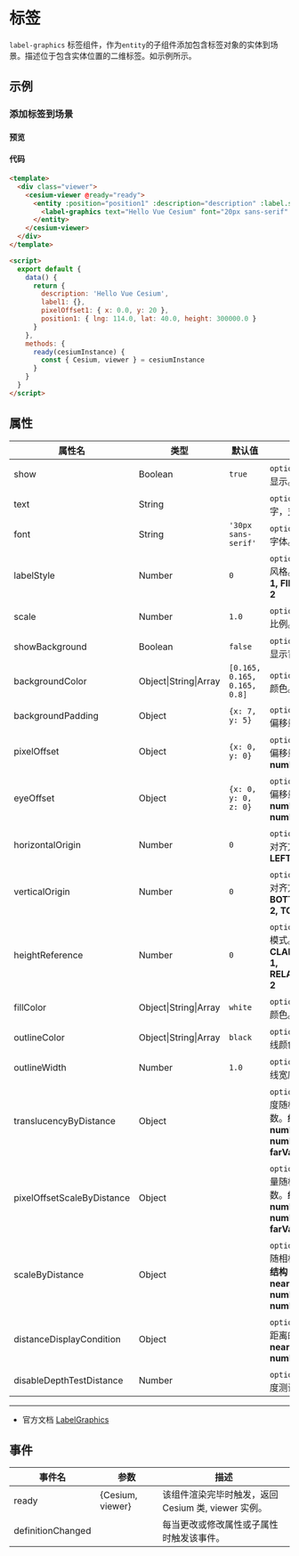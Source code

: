 # 标签

`label-graphics` 标签组件，作为`entity`的子组件添加包含标签对象的实体到场景。描述位于包含实体位置的二维标签。如示例所示。

## 示例

### 添加标签到场景

#### 预览

<doc-preview>
  <template>
    <div class="viewer">
      <cesium-viewer @ready="ready">
        <entity :position="position1" :description="description" :label.sync="label1">
          <label-graphics :text="description" font="20px sans-serif" :pixelOffset="pixelOffset1"></label-graphics>
        </entity>
      </cesium-viewer>
    </div>
  </template>

  <script>
    export default {
      data () {
        return {
          description: 'Hello Vue Cesium',
          label1: {},
          pixelOffset1: { x: 0.0, y: 20},
          position1: { lng: 114.0, lat: 40.0, height: 300000.0 }
        }
      },
      methods: {
        ready (cesiumInstance) {
          const {Cesium, viewer} = cesiumInstance
        }
      }
    }
  </script>
</doc-preview>

#### 代码

```html
<template>
  <div class="viewer">
    <cesium-viewer @ready="ready">
      <entity :position="position1" :description="description" :label.sync="label1">
        <label-graphics text="Hello Vue Cesium" font="20px sans-serif" :pixelOffset="pixelOffset1"></label-graphics>
      </entity>
    </cesium-viewer>
  </div>
</template>

<script>
  export default {
    data() {
      return {
        description: 'Hello Vue Cesium',
        label1: {},
        pixelOffset1: { x: 0.0, y: 20 },
        position1: { lng: 114.0, lat: 40.0, height: 300000.0 }
      }
    },
    methods: {
      ready(cesiumInstance) {
        const { Cesium, viewer } = cesiumInstance
      }
    }
  }
</script>
```

## 属性

<!-- prettier-ignore -->
| 属性名 | 类型 | 默认值 | 描述 |
| -------------------------- | --------------------- | ---------------------------- | ---------------------------------------------------------------------------- |
| show | Boolean | `true` | `optional` 指定 label 是否显示。 |
| text | String | | `optional` 指定 label 文字，支持'\n'换行符。 |
| font | String | `'30px sans-serif'` | `optional` 指定 label CSS 字体。 |
| labelStyle | Number | `0` | `optional` 指定 label 绘制风格。**FILL: 0, OUTLINE: 1, FILL_AND_OUTLINE: 2** |
| scale | Number | `1.0` | `optional` 指定 label 缩放比例。 |
| showBackground | Boolean | `false` | `optional` 指定 label 是否显示背景。 |
| backgroundColor | Object\|String\|Array | `[0.165, 0.165, 0.165, 0.8]` | `optional` 指定 label 背景颜色。 |
| backgroundPadding | Object | `{x: 7, y: 5}` | `optional` 指定 label 背景偏移量。 |
| pixelOffset | Object | `{x: 0, y: 0}` | `optional` 指定 label 像素偏移量。 **结构：{ x: number, y: number }** |
| eyeOffset | Object | `{x: 0, y: 0, z: 0}` | `optional` 指定 label 视角偏移量。 **结构：{ x: number, y: number, z: number }** |
| horizontalOrigin | Number | `0` | `optional` 指定 label 水平对齐方式。**CENTER: 0, LEFT: 1, RIGHT: -1** |
| verticalOrigin | Number | `0` | `optional` 指定 label 垂直对齐方式。**CENTER: 0, BOTTOM: 1, BASELINE: 2, TOP: -1** |
| heightReference | Number | `0` | `optional` 指定 label 高度模式。**NONE: 0, CLAMP_TO_GROUND: 1, RELATIVE_TO_GROUND: 2** |
| fillColor | Object\|String\|Array | `white` | `optional` 指定 label 填充颜色。 |
| outlineColor | Object\|String\|Array | `black` | `optional` 指定 label 轮廓线颜色。 |
| outlineWidth | Number | `1.0` | `optional` 指定 label 轮廓线宽度。 |
| translucencyByDistance | Object | | `optional` 指定 label 透明度随相机距离改变的参数。**结构：{ near: number, nearValue: number, far: number, farValue: number }** |
| pixelOffsetScaleByDistance | Object | | `optional` 指定 label 偏移量随相机距离改变的参数。**结构：{ near: number, nearValue: number, far: number, farValue: number }** |
| scaleByDistance | Object | | `optional` 指定 label 缩放随相机距离改变的参数。**结构：{ near: number, nearValue: number, far: number, farValue: number }** |
| distanceDisplayCondition | Object | | `optional` 指定 label 相机距离的显示条件。**结构：{ near: number, far: number }** |
| disableDepthTestDistance | Number | | `optional` 指定 label 的深度测试距离。 |

---

- 官方文档 [LabelGraphics](https://cesium.com/docs/cesiumjs-ref-doc/LabelGraphics.html)

## 事件

| 事件名            | 参数             | 描述                                                |
| ----------------- | ---------------- | --------------------------------------------------- |
| ready             | {Cesium, viewer} | 该组件渲染完毕时触发，返回 Cesium 类, viewer 实例。 |
| definitionChanged |                  | 每当更改或修改属性或子属性时触发该事件。            |
